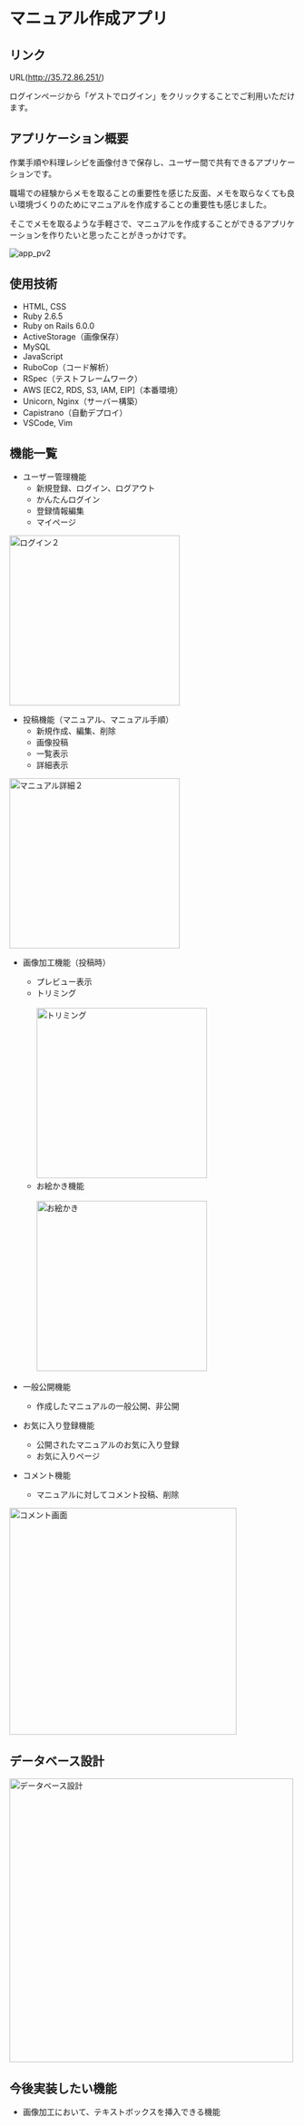 # マニュアル作成アプリ

## リンク

URL(http://35.72.86.251/)

ログインページから「ゲストでログイン」をクリックすることでご利用いただけます。

## アプリケーション概要
作業手順や料理レシピを画像付きで保存し、ユーザー間で共有できるアプリケーションです。

職場での経験からメモを取ることの重要性を感じた反面、メモを取らなくても良い環境づくりのためにマニュアルを作成することの重要性も感じました。

そこでメモを取るような手軽さで、マニュアルを作成することができるアプリケーションを作りたいと思ったことがきっかけです。

![app_pv2](https://user-images.githubusercontent.com/73692212/111026365-28edcd00-842d-11eb-9f75-c7c02f0c9432.gif)

## 使用技術
- HTML, CSS
- Ruby 2.6.5
- Ruby on Rails 6.0.0
- ActiveStorage（画像保存）
- MySQL
- JavaScript
- RuboCop（コード解析）
- RSpec（テストフレームワーク）
- AWS [EC2, RDS, S3, IAM, EIP]（本番環境）
- Unicorn, Nginx（サーバー構築）
- Capistrano（自動デプロイ）
- VSCode, Vim

## 機能一覧


- ユーザー管理機能
  - 新規登録、ログイン、ログアウト
  - かんたんログイン
  - 登録情報編集
  - マイページ

<img width="300" alt="ログイン２" src="https://user-images.githubusercontent.com/73692212/111017262-a564b980-83f5-11eb-9c49-986e96605eae.png">

- 投稿機能（マニュアル、マニュアル手順）
  - 新規作成、編集、削除
  - 画像投稿
  - 一覧表示
  - 詳細表示

<img width="300" alt="マニュアル詳細２" src="https://user-images.githubusercontent.com/73692212/111017288-db09a280-83f5-11eb-8436-984796584a1a.png">

- 画像加工機能（投稿時）
  - プレビュー表示
  - トリミング<br /><br />
<img width="300" alt="トリミング" src="https://user-images.githubusercontent.com/73692212/110199612-879ad000-7e9c-11eb-9389-292d06679405.png"><br />
  - お絵かき機能<br /><br />
<img width="300" alt="お絵かき" src="https://user-images.githubusercontent.com/73692212/110199618-908ba180-7e9c-11eb-90a1-6f9bda14dac1.png"><br />

- 一般公開機能
  - 作成したマニュアルの一般公開、非公開
- お気に入り登録機能
  - 公開されたマニュアルのお気に入り登録
  - お気に入りページ
- コメント機能
  - マニュアルに対してコメント投稿、削除

<img width="400" alt="コメント画面" src="https://user-images.githubusercontent.com/73692212/111017438-f628e200-83f6-11eb-8305-f2abb79322aa.png">


## データベース設計

<img width="500" alt="データベース設計" src="https://user-images.githubusercontent.com/73692212/110192629-8c4a8e80-7e72-11eb-821f-1e54ae413460.png">

## 今後実装したい機能
- 画像加工において、テキストボックスを挿入できる機能
